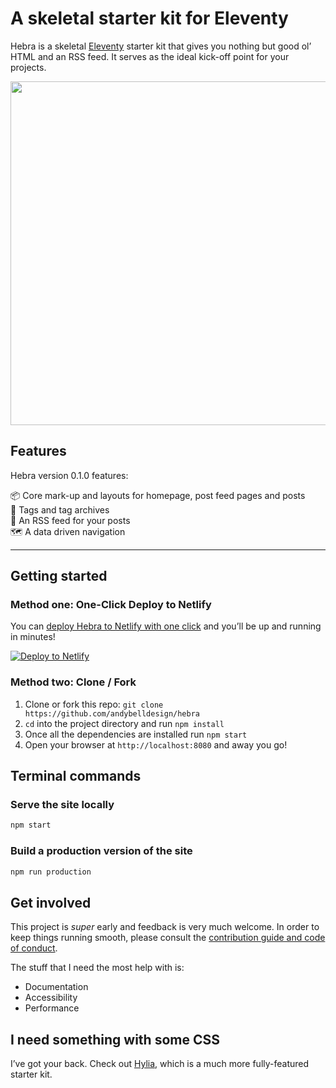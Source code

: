# A skeletal starter kit for Eleventy

Hebra is a skeletal [Eleventy](https://11ty.io) starter kit that gives you nothing but good ol’ HTML and an RSS feed. It serves as the ideal kick-off point for your projects.

<img src="https://res.cloudinary.com/andybelldesign/image/upload/f_auto/v1562075991/hebra/hebra_itwbco.png" width="550" />

## Features

Hebra version 0.1.0 features:

📦 Core mark-up and layouts for homepage, post feed pages and posts  
📂 Tags and tag archives  
🚀 An RSS feed for your posts  
🗺 A data driven navigation

---

## Getting started

### Method one: One-Click Deploy to Netlify

You can [deploy Hebra to Netlify with one click][deploy-to-netlify] and you’ll be up and running in minutes!

[![Deploy to Netlify](https://www.netlify.com/img/deploy/button.svg)][deploy-to-netlify]

### Method two: Clone / Fork

1. Clone or fork this repo: `git clone https://github.com/andybelldesign/hebra`
2. `cd` into the project directory and run `npm install`
3. Once all the dependencies are installed run `npm start`
4. Open your browser at `http://localhost:8080` and away you go!

## Terminal commands

### Serve the site locally

```bash
npm start
```

### Build a production version of the site

```bash
npm run production
```

## Get involved

This project is _super_ early and feedback is very much welcome. In order to keep things running smooth, please consult the [contribution guide and code of conduct](https://github.com/andybelldesign/hebra/blob/master/contributing.md).

The stuff that I need the most help with is:

- Documentation
- Accessibility
- Performance

## I need something with some CSS

I’ve got your back. Check out [Hylia](https://github.com/andybelldesign/hylia), which is a much more fully-featured starter kit.

[deploy-to-netlify]: https://app.netlify.com/start/deploy?repository=https://github.com/andybelldesign/herbra
